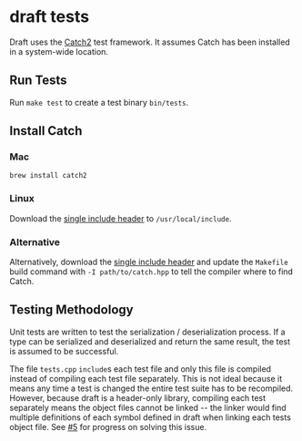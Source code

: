 # draft tests

Draft uses the [Catch2](https://github.com/catchorg/Catch2) test framework. It assumes Catch has been installed in a system-wide location.

## Run Tests

Run `make test` to create a test binary `bin/tests`.

## Install Catch

### Mac

`brew install catch2`

### Linux

Download the [single include header](https://github.com/catchorg/Catch2/blob/master/single_include/catch2/catch.hpp) to `/usr/local/include`.

### Alternative

Alternatively, download the [single include header](https://github.com/catchorg/Catch2/blob/master/single_include/catch2/catch.hpp) and update the `Makefile` build command with `-I path/to/catch.hpp` to tell the compiler where to find Catch.

## Testing Methodology

Unit tests are written to test the serialization / deserialization process. If a type can be serialized and deserialized and return the same result, the test is assumed to be successful.

The file `tests.cpp` `include`s each test file and only this file is compiled instead of compiling each test file separately. This is not ideal because it means any time a test is changed the entire test suite has to be recompiled. However, because draft is a header-only library, compiling each test separately means the object files cannot be linked -- the linker would find multiple definitions of each symbol defined in draft when linking each tests object file. See [#5](https://github.com/LukasJoswiak/draft/issues/5) for progress on solving this issue.
